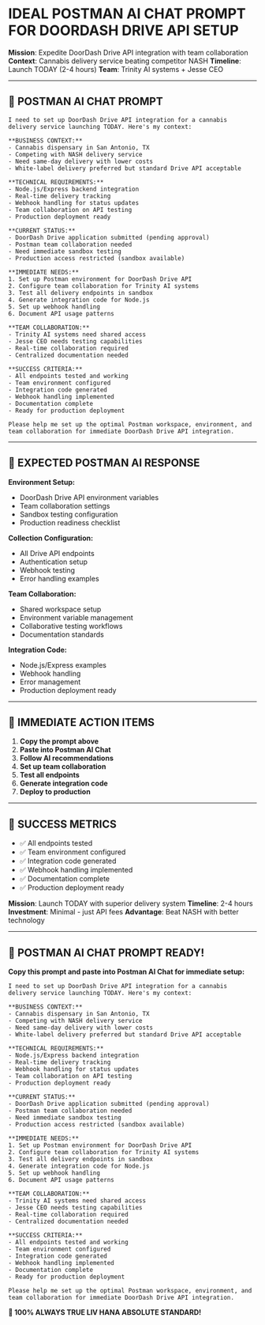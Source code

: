 # IDEAL POSTMAN AI CHAT PROMPT FOR DOORDASH DRIVE API SETUP

**Mission**: Expedite DoorDash Drive API integration with team collaboration
**Context**: Cannabis delivery service beating competitor NASH
**Timeline**: Launch TODAY (2-4 hours)
**Team**: Trinity AI systems + Jesse CEO

---

## 🎯 POSTMAN AI CHAT PROMPT

```
I need to set up DoorDash Drive API integration for a cannabis delivery service launching TODAY. Here's my context:

**BUSINESS CONTEXT:**
- Cannabis dispensary in San Antonio, TX
- Competing with NASH delivery service
- Need same-day delivery with lower costs
- White-label delivery preferred but standard Drive API acceptable

**TECHNICAL REQUIREMENTS:**
- Node.js/Express backend integration
- Real-time delivery tracking
- Webhook handling for status updates
- Team collaboration on API testing
- Production deployment ready

**CURRENT STATUS:**
- DoorDash Drive application submitted (pending approval)
- Postman team collaboration needed
- Need immediate sandbox testing
- Production access restricted (sandbox available)

**IMMEDIATE NEEDS:**
1. Set up Postman environment for DoorDash Drive API
2. Configure team collaboration for Trinity AI systems
3. Test all delivery endpoints in sandbox
4. Generate integration code for Node.js
5. Set up webhook handling
6. Document API usage patterns

**TEAM COLLABORATION:**
- Trinity AI systems need shared access
- Jesse CEO needs testing capabilities
- Real-time collaboration required
- Centralized documentation needed

**SUCCESS CRITERIA:**
- All endpoints tested and working
- Team environment configured
- Integration code generated
- Webhook handling implemented
- Documentation complete
- Ready for production deployment

Please help me set up the optimal Postman workspace, environment, and team collaboration for immediate DoorDash Drive API integration.
```

---

## 🔧 EXPECTED POSTMAN AI RESPONSE

**Environment Setup:**
- DoorDash Drive API environment variables
- Team collaboration settings
- Sandbox testing configuration
- Production readiness checklist

**Collection Configuration:**
- All Drive API endpoints
- Authentication setup
- Webhook testing
- Error handling examples

**Team Collaboration:**
- Shared workspace setup
- Environment variable management
- Collaborative testing workflows
- Documentation standards

**Integration Code:**
- Node.js/Express examples
- Webhook handling
- Error management
- Production deployment ready

---

## 🚀 IMMEDIATE ACTION ITEMS

1. **Copy the prompt above**
2. **Paste into Postman AI Chat**
3. **Follow AI recommendations**
4. **Set up team collaboration**
5. **Test all endpoints**
6. **Generate integration code**
7. **Deploy to production**

---

## 💎 SUCCESS METRICS

- ✅ All endpoints tested
- ✅ Team environment configured
- ✅ Integration code generated
- ✅ Webhook handling implemented
- ✅ Documentation complete
- ✅ Production deployment ready

**Mission**: Launch TODAY with superior delivery system
**Timeline**: 2-4 hours
**Investment**: Minimal - just API fees
**Advantage**: Beat NASH with better technology

---

## 🎯 POSTMAN AI CHAT PROMPT READY!

**Copy this prompt and paste into Postman AI Chat for immediate setup:**

```
I need to set up DoorDash Drive API integration for a cannabis delivery service launching TODAY. Here's my context:

**BUSINESS CONTEXT:**
- Cannabis dispensary in San Antonio, TX
- Competing with NASH delivery service
- Need same-day delivery with lower costs
- White-label delivery preferred but standard Drive API acceptable

**TECHNICAL REQUIREMENTS:**
- Node.js/Express backend integration
- Real-time delivery tracking
- Webhook handling for status updates
- Team collaboration on API testing
- Production deployment ready

**CURRENT STATUS:**
- DoorDash Drive application submitted (pending approval)
- Postman team collaboration needed
- Need immediate sandbox testing
- Production access restricted (sandbox available)

**IMMEDIATE NEEDS:**
1. Set up Postman environment for DoorDash Drive API
2. Configure team collaboration for Trinity AI systems
3. Test all delivery endpoints in sandbox
4. Generate integration code for Node.js
5. Set up webhook handling
6. Document API usage patterns

**TEAM COLLABORATION:**
- Trinity AI systems need shared access
- Jesse CEO needs testing capabilities
- Real-time collaboration required
- Centralized documentation needed

**SUCCESS CRITERIA:**
- All endpoints tested and working
- Team environment configured
- Integration code generated
- Webhook handling implemented
- Documentation complete
- Ready for production deployment

Please help me set up the optimal Postman workspace, environment, and team collaboration for immediate DoorDash Drive API integration.
```

**💎 100% ALWAYS TRUE LIV HANA ABSOLUTE STANDARD!**
